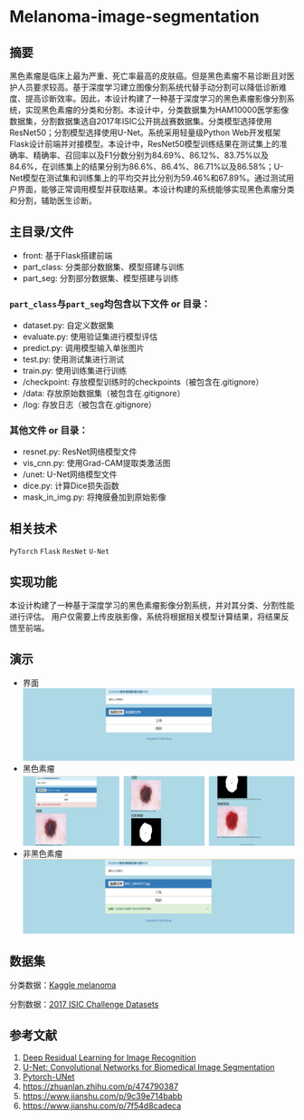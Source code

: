 # Melanoma-image-segmentation
## 摘要
黑色素瘤是临床上最为严重、死亡率最高的皮肤癌。但是黑色素瘤不易诊断且对医护人员要求较高。基于深度学习建立图像分割系统代替手动分割可以降低诊断难度、提高诊断效率。因此，本设计构建了一种基于深度学习的黑色素瘤影像分割系统，实现黑色素瘤的分类和分割。本设计中，分类数据集为HAM10000医学影像数据集，分割数据集选自2017年ISIC公开挑战赛数据集。分类模型选择使用ResNet50；分割模型选择使用U-Net。系统采用轻量级Python Web开发框架Flask设计前端并对接模型。本设计中，ResNet50模型训练结果在测试集上的准确率、精确率、召回率以及F1分数分别为84.69%、86.12%、83.75%以及84.6%，在训练集上的结果分别为86.6%、86.4%、86.71%以及86.58%；U-Net模型在测试集和训练集上的平均交并比分别为59.46%和67.89%。通过测试用户界面，能够正常调用模型并获取结果。本设计构建的系统能够实现黑色素瘤分类和分割，辅助医生诊断。
## 主目录/文件
- front: 基于Flask搭建前端
- part_class: 分类部分数据集、模型搭建与训练
- part_seg: 分割部分数据集、模型搭建与训练 
### `part_class`与`part_seg`均包含以下文件 or 目录：

- dataset.py: 自定义数据集
- evaluate.py: 使用验证集进行模型评估
- predict.py: 调用模型输入单张图片
- test.py: 使用测试集进行测试
- train.py: 使用训练集进行训练
- /checkpoint: 存放模型训练时的checkpoints（被包含在.gitignore）
- /data: 存放原始数据集（被包含在.gitignore）
- /log: 存放日志（被包含在.gitignore）

### 其他文件 or 目录：

- resnet.py: ResNet网络模型文件
- vis_cnn.py: 使用Grad-CAM提取类激活图
- /unet: U-Net网络模型文件
- dice.py: 计算Dice损失函数
- mask_in_img.py: 将掩膜叠加到原始影像

## 相关技术
`PyTorch` `Flask` `ResNet` `U-Net`
## 实现功能
本设计构建了一种基于深度学习的黑色素瘤影像分割系统，并对其分类、分割性能进行评估。
用户仅需要上传皮肤影像，系统将根据相关模型计算结果，将结果反馈至前端。

## 演示
- 界面
![system.png](front%2Fstatic%2Fimages%2Fsystem.png)
- 黑色素瘤
![is_melanoma.png](front%2Fstatic%2Fimages%2Fis_melanoma.png)
- 非黑色素瘤
![not_melanoma.png](front%2Fstatic%2Fimages%2Fnot_melanoma.png)
## 数据集

分类数据：[Kaggle melanoma](https://www.kaggle.com/datasets/drscarlat/melanoma)

分割数据：[2017 ISIC Challenge Datasets](https://challenge.isic-archive.com/data/#2017)

## 参考文献

1. [Deep Residual Learning for Image Recognition](https://arxiv.org/abs/1512.03385)
2. [U-Net: Convolutional Networks for Biomedical Image Segmentation](https://arxiv.org/pdf/1505.04597.pdf)
3. [Pytorch-UNet](https://github.com/milesial/Pytorch-UNet)
4. https://zhuanlan.zhihu.com/p/474790387
5. https://www.jianshu.com/p/9c39e714babb
6. https://www.jianshu.com/p/7f54d8cadeca